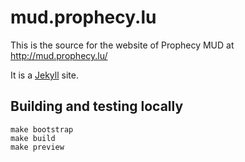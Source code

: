 # mud.prophecy.lu

This is the source for the website of Prophecy MUD at http://mud.prophecy.lu/

It is a [Jekyll](https://jekyllrb.com/) site.

## Building and testing locally

```
make bootstrap
make build
make preview
```
